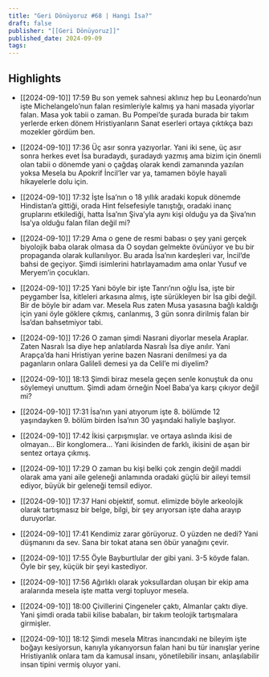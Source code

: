 ```yaml
---
title: "Geri Dönüyoruz #68 | Hangi İsa?"
draft: false
publisher: "[[Geri Dönüyoruz]]"
published_date: 2024-09-09
tags:
---
```



## Highlights
* [[2024-09-10]] 17:59  Bu son yemek sahnesi aklınız hep bu Leonardo’nun işte Michelangelo’nun falan resimleriyle kalmış ya hani masada yiyorlar falan. Masa yok tabii o zaman. Bu Pompei’de şurada burada bir takım yerlerde erken dönem Hristiyanların Sanat eserleri ortaya çıktıkça bazı mozekler gördüm ben.

* [[2024-09-10]] 17:36  Üç asır sonra yazıyorlar. Yani iki sene, üç asır sonra herkes evet İsa buradaydı, şuradaydı yazmış ama bizim için önemli olan tabii o dönemde yani o çağdaş olarak kendi zamanında yazılan yoksa Mesela bu Apokrif İncil’ler var ya, tamamen böyle hayali hikayelerle dolu için.

* [[2024-09-10]] 17:32  İşte İsa’nın o 18 yıllık aradaki kopuk dönemde Hindistan’a gittiği, orada Hint felsefesiyle tanıştığı, oradaki inanç gruplarını etkilediği, hatta İsa’nın Şiva’yla aynı kişi olduğu ya da Şiva’nın İsa’ya olduğu falan filan değil mi?

* [[2024-09-10]] 17:29  Ama o gene de resmi babası o şey yani gerçek biyolojik baba olarak olmasa da O soydan gelmekte övünüyor ve bu bir propaganda olarak kullanılıyor. Bu arada İsa’nın kardeşleri var, İncil’de bahsi de geçiyor. Şimdi isimlerini hatırlayamadım ama onlar Yusuf ve Meryem’in çocukları.

* [[2024-09-10]] 17:25  Yani böyle bir işte Tanrı’nın oğlu İsa, işte bir peygamber İsa, kitleleri arkasına almış, işte sürükleyen bir İsa gibi değil. Bir de böyle bir adam var. Mesela Rus zaten Musa yasasına bağlı kaldığı için yani öyle göklere çıkmış, canlanmış, 3 gün sonra dirilmiş falan bir İsa’dan bahsetmiyor tabi.

* [[2024-09-10]] 17:26  O zaman şimdi Nasrani diyorlar mesela Araplar. Zaten Nasralı İsa diye hep anlatılarda Nasralı İsa diye anılır. Yani Arapça’da hani Hristiyan yerine bazen Nasrani denilmesi ya da paganların onlara Galileli demesi ya da Celil’e mi diyelim?

* [[2024-09-10]] 18:13  Şimdi biraz mesela geçen senle konuştuk da onu söylemeyi unuttum. Şimdi adam örneğin Noel Baba’ya karşı çıkıyor değil mi?

* [[2024-09-10]] 17:31  İsa’nın yani atıyorum işte 8. bölümde 12 yaşındayken 9. bölüm birden İsa’nın 30 yaşındaki haliyle başlıyor.

* [[2024-09-10]] 17:42  İkisi çarpışmışlar. ve ortaya aslında ikisi de olmayan… Bir konglomera… Yani ikisinden de farklı, ikisini de aşan bir sentez ortaya çıkmış.

* [[2024-09-10]] 17:29  O zaman bu kişi belki çok zengin değil maddi olarak ama yani aile geleneği anlamında oradaki güçlü bir aileyi temsil ediyor, büyük bir geleneği temsil ediyor.

* [[2024-09-10]] 17:37  Hani objektif, somut. elimizde böyle arkeolojik olarak tartışmasız bir belge, bilgi, bir şey arıyorsan işte daha arayıp duruyorlar.

* [[2024-09-10]] 17:41  Kendimiz zarar görüyoruz. O yüzden ne dedi? Yani düşmanını da sev. Sana bir tokat atana sen öbür yanağını çevir.

* [[2024-09-10]] 17:55  Öyle Bayburtlular der gibi yani. 3-5 köyde falan. Öyle bir şey, küçük bir şeyi kastediyor.

* [[2024-09-10]] 17:56  Ağırlıklı olarak yoksullardan oluşan bir ekip ama aralarında mesela işte matta vergi topluyor mesela.

* [[2024-09-10]] 18:00  Çivillerini Çingeneler çaktı, Almanlar çaktı diye. Yani şimdi orada tabii kilise babaları, bir takım teolojik tartışmalara girmişler.

* [[2024-09-10]] 18:12  Şimdi mesela Mitras inancındaki ne bileyim işte boğayı kesiyorsun, kanıyla yıkanıyorsun falan hani bu tür inanışlar yerine Hristiyanlık onlara tam da kamusal insanı, yönetilebilir insanı, anlaşılabilir insan tipini vermiş oluyor yani.

